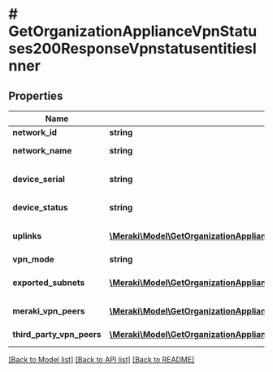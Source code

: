 # # GetOrganizationApplianceVpnStatuses200ResponseVpnstatusentitiesInner

## Properties

Name | Type | Description | Notes
------------ | ------------- | ------------- | -------------
**network_id** | **string** | Network Id | [optional]
**network_name** | **string** | Network name | [optional]
**device_serial** | **string** | Serial number of the device | [optional]
**device_status** | **string** | Device Status | [optional]
**uplinks** | [**\Meraki\Model\GetOrganizationApplianceVpnStatuses200ResponseVpnstatusentitiesInnerUplinksInner[]**](GetOrganizationApplianceVpnStatuses200ResponseVpnstatusentitiesInnerUplinksInner.md) | List of Uplink Information | [optional]
**vpn_mode** | **string** | VPN Mode | [optional]
**exported_subnets** | [**\Meraki\Model\GetOrganizationApplianceVpnStatuses200ResponseVpnstatusentitiesInnerExportedSubnetsInner[]**](GetOrganizationApplianceVpnStatuses200ResponseVpnstatusentitiesInnerExportedSubnetsInner.md) | List of Exported Subnets | [optional]
**meraki_vpn_peers** | [**\Meraki\Model\GetOrganizationApplianceVpnStatuses200ResponseVpnstatusentitiesInnerMerakiVpnPeersInner[]**](GetOrganizationApplianceVpnStatuses200ResponseVpnstatusentitiesInnerMerakiVpnPeersInner.md) | Meraki VPN Peers | [optional]
**third_party_vpn_peers** | [**\Meraki\Model\GetOrganizationApplianceVpnStatuses200ResponseVpnstatusentitiesInnerThirdPartyVpnPeersInner[]**](GetOrganizationApplianceVpnStatuses200ResponseVpnstatusentitiesInnerThirdPartyVpnPeersInner.md) | Third Party VPN Peers | [optional]

[[Back to Model list]](../../README.md#models) [[Back to API list]](../../README.md#endpoints) [[Back to README]](../../README.md)
